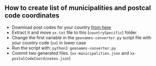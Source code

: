 ## How to create list of municipalities and postcal code coordinates

- Download post codes for your country [from here](https://download.geonames.org/export/zip/)
- Extract it and move `xx.txt` file to this (`countrySpecific`) folder
- Change the first variable in the `geonames-converter.py` script file with your country code (`xx`) in lower case
- Run the script with: `python3 geonames-converter.py`
- Commit two generated files. (`xx-municipalities.json` and `xx-postalCodeCoordinates.json`)
